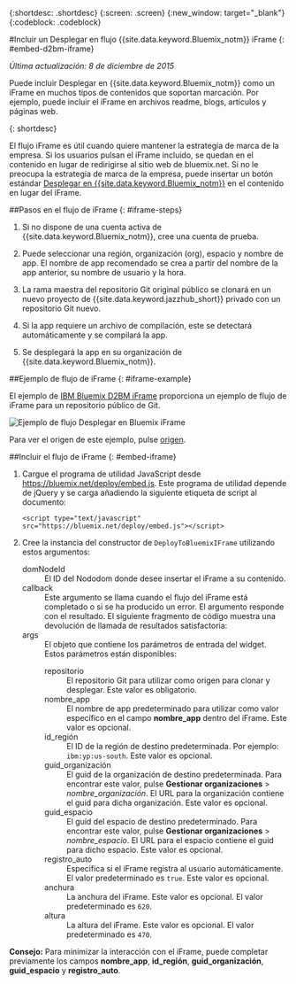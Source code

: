 {:shortdesc: .shortdesc}
{:screen: .screen}
{:new_window: target="_blank"}
{:codeblock: .codeblock}

#Incluir un Desplegar en flujo {{site.data.keyword.Bluemix_notm}} iFrame {: #embed-d2bm-iframe} 

*Última actualización: 8 de diciembre de 2015* 

Puede incluir Desplegar en {{site.data.keyword.Bluemix_notm}}
como un iFrame en muchos tipos de contenidos que soportan marcación. Por ejemplo,
puede incluir el iFrame en archivos readme, blogs, artículos y páginas web. 

{: shortdesc} 

El flujo iFrame es útil cuando quiere mantener
la estrategia de marca de la empresa. Si los usuarios pulsan el iFrame incluido, se quedan
en el contenido en lugar de redirigirse al sitio web de bluemix.net. Si no le preocupa la estrategia de marca de la empresa, puede insertar un botón estándar [Desplegar en {{site.data.keyword.Bluemix_notm}}](../develop/deploy_button.html) en el contenido en lugar del iFrame. 

##Pasos en el flujo de iFrame {: #iframe-steps} 

1. Si no dispone de una cuenta activa de {{site.data.keyword.Bluemix_notm}},
cree una cuenta de prueba. 

2. Puede seleccionar una región, organización (org), espacio y nombre de app. El nombre de app recomendado se crea a partir del nombre de la app anterior, su nombre de usuario y la hora. 

3. La rama maestra del repositorio Git original público se clonará
en un nuevo proyecto de {{site.data.keyword.jazzhub_short}} privado
con un repositorio Git nuevo. 

4. Si la app requiere un archivo de compilación, este se detectará automáticamente y se compilará la app. 

5. Se desplegará la app en su organización de {{site.data.keyword.Bluemix_notm}}. 

##Ejemplo de flujo de iFrame {: #iframe-example} 

<p>
El ejemplo de <a class="xref" href="http://d2bm-iframe-sample.ng.bluemix.net/" target="_blank" title="(se abre en un separador o ventana nueva)">IBM
Bluemix D2BM iFrame</a> proporciona un ejemplo de flujo de iFrame
para un repositorio público de Git.<div class="image"><img class="image" src="images/d2bm_iframe_sample2.png" alt="Ejemplo de flujo Desplegar en Bluemix iFrame" /></div>
</p> 

<p>
Para ver el origen de este ejemplo, pulse <a class="xref" href="https://hub.jazz.net/project/idsorg/d2bm-iframe-sample/overview" target="_blank" title="(se abre en un separador o ventana nueva)">origen</a>.
</p>

##Incluir el flujo de iFrame {: #embed-iframe}  

<ol>
<li>Cargue el programa de utilidad JavaScript desde <a href="https://bluemix.net/deploy/embed.js" target="_blank">https://bluemix.net/deploy/embed.js</a>. Este
programa de utilidad depende de jQuery y se carga añadiendo
la siguiente etiqueta de script al documento: 
<pre class="pre">
<code>&lt;script type="text/javascript" src="https://bluemix.net/deploy/embed.js"&gt;&lt;/script&gt;</code>
</pre>
</li>
<li> Cree la instancia del constructor de <code>DeployToBluemixIFrame</code>
utilizando estos argumentos:

<dl class="parml">
<dt class="pt dlterm">domNodeId</dt>
<dd class="pd">El ID del Nododom donde desee insertar el iFrame a su contenido.</dd>

<dt class="pt dlterm">callback</dt>
<dd class="pd">Este argumento se llama cuando el flujo del iFrame está completado o si
se ha producido un error. El argumento responde con el resultado. El siguiente
fragmento de código muestra una devolución de llamada de resultados satisfactoria:</dd>

<dt class="pt dlterm">args</dt>
<dd class="pd">El objeto que contiene los parámetros de entrada del widget. Estos
parámetros están disponibles:

<dl class="parml">

<dt class="pt dlterm">repositorio</dt>
<dd class="pd">El repositorio Git para utilizar como origen para clonar y desplegar. Este valor es obligatorio.</dd>
	
<dt class="pt dlterm">nombre_app</dt>
<dd class="pd">El nombre de app predeterminado para utilizar como valor específico en el campo <strong>nombre_app</strong>
dentro del iFrame. Este valor es opcional.</dd>
	
    
<dt class="pt dlterm">id_región</dt>
<dd class="pd">El ID de la región de destino predeterminada. Por ejemplo: <code>ibm:yp:us-south</code>. Este valor es opcional.</dd>
	
<dt class="pt dlterm">guid_organización</dt>
<dd class="pd">El guid de la organización de destino predeterminada. Para encontrar este valor, pulse <strong>Gestionar organizaciones</strong> > <i>nombre_organización</i>. El URL para la organización contiene el guid para dicha organización. Este valor es opcional.</dd>
	
<dt class="pt dlterm">guid_espacio</dt>
<dd class="pd">El guid del espacio de destino predeterminado. Para encontrar este valor, pulse <strong>Gestionar organizaciones</strong> > <i>nombre_espacio</i>. El URL para el espacio contiene el guid para dicho espacio. Este valor es opcional.</dd>
	
<dt class="pt dlterm">registro_auto</dt>
<dd class="pd">Especifica si el iFrame registra al usuario automáticamente. El valor predeterminado es <code>true</code>. Este valor es opcional.</dd>
	
<dt class="pt dlterm">anchura</dt>
<dd class="pd">La anchura del iFrame. Este valor es opcional. El valor predeterminado
es <code>620</code>.</dd>
	
<dt class="pt dlterm">altura</dt>
<dd class="pd">La altura del iFrame. Este valor es opcional. El valor predeterminado
es <code>470</code>.</dd>
</dl>

</dd>
</dl>
</li>
</ol>  

**Consejo:** Para minimizar la interacción con el iFrame, puede completar previamente los campos **nombre_app**, **id_región**, **guid_organización**, **guid_espacio** y **registro_auto**.

